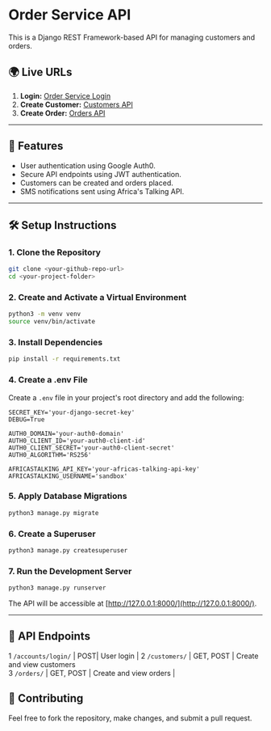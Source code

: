 # Order Service API

This is a Django REST Framework-based API for managing customers and orders.

## 🌍 Live URLs
1. **Login:** [Order Service Login](https://orderservice2.onrender.com)
2. **Create Customer:** [Customers API](https://orderservice2.onrender.com/customers/)
3. **Create Order:** [Orders API](https://orderservice2.onrender.com/orders/)

---

## 🚀 Features
- User authentication using Google Auth0.
- Secure API endpoints using JWT authentication.
- Customers can be created and orders placed.
- SMS notifications sent using Africa's Talking API.

---

## 🛠 Setup Instructions

### **1. Clone the Repository**
```bash
git clone <your-github-repo-url>
cd <your-project-folder>
```

### **2. Create and Activate a Virtual Environment**
```bash
python3 -m venv venv
source venv/bin/activate  
```

### **3. Install Dependencies**
```bash
pip install -r requirements.txt
```

### **4. Create a .env File**
Create a `.env` file in your project's root directory and add the following:
```env
SECRET_KEY='your-django-secret-key'
DEBUG=True

AUTH0_DOMAIN='your-auth0-domain'
AUTH0_CLIENT_ID='your-auth0-client-id'
AUTH0_CLIENT_SECRET='your-auth0-client-secret'
AUTH0_ALGORITHM='RS256'

AFRICASTALKING_API_KEY='your-africas-talking-api-key'
AFRICASTALKING_USERNAME='sandbox'
```

### **5. Apply Database Migrations**
```bash
python3 manage.py migrate
```

### **6. Create a Superuser**
```bash
python3 manage.py createsuperuser
```

### **7. Run the Development Server**
```bash
python3 manage.py runserver
```
The API will be accessible at [http://127.0.0.1:8000/](http://127.0.0.1:8000/).

---

## 📜 API Endpoints

 1 `/accounts/login/` | POST| User login                 |
 2 `/customers/` | GET, POST | Create and view customers  
 3 `/orders/`  | GET, POST | Create and view orders     |





## 🤝 Contributing
Feel free to fork the repository, make changes, and submit a pull request.

